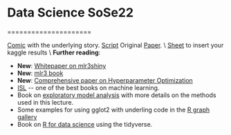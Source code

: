 # Data Science SoSe22
=====================

[Comic](https://betaandbit.github.io/RML/) with the underlying story.
[Script](https://htmlpreview.github.io/?https://raw.githubusercontent.com/MI2DataLab/ResponsibleML-UseR2021/main/modelsXAI.html)
Original [Paper](https://doi.org/10.1080/01605682.2021.1922098).
\\
[Sheet](https://docs.google.com/spreadsheets/d/1O3Ft7GbJ1hqPAjUR4bQ16ahWxeK0VXxL3B9XckXXo4w/edit?usp=sharing) to insert your kaggle results
\\
**Further reading**:
- **New**: [Whitepaper on mlr3shiny](https://www.ki-mv.de/whitepaper-serie/)
- **New**: [mlr3 book](https://mlr3book.mlr-org.com/index.html)
- **New**: [Comprehensive paper on Hyperparameter Optimization](https://arxiv.org/abs/2107.05847)
- [ISL](https://www.statlearning.com/)  -- one of the best books on machine learning.
- Book on [exploratory model analysis](https://ema.drwhy.ai/) with more details on the methods used in this lecture.
- Some examples for using gglot2 with underling code in the [R graph gallery](https://r-graph-gallery.com/ggplot2-package.html)
- Book on [R for data science](https://r4ds.had.co.nz/) using the tidyverse.

